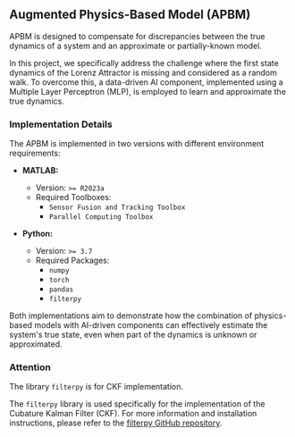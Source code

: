 ## Augmented Physics-Based Model (APBM)

APBM is designed to compensate for discrepancies between the true dynamics of a system and an approximate or partially-known model.   

In this project, we specifically address the challenge where the first state dynamics of the Lorenz Attractor is missing and considered as a random walk. To overcome this, a data-driven AI component, implemented using a Multiple Layer Perceptron (MLP), is employed to learn and approximate the true dynamics.

### Implementation Details

The APBM is implemented in two versions with different environment requirements:

- **MATLAB:**
  - Version: `>= R2023a`
  - Required Toolboxes:
    - `Sensor Fusion and Tracking Toolbox`
    - `Parallel Computing Toolbox`

- **Python:**
  - Version: `>= 3.7`
  - Required Packages:
    - `numpy`
    - `torch`
    - `pandas`
	- `filterpy`

Both implementations aim to demonstrate how the combination of physics-based models with AI-driven components can effectively estimate the system's true state, even when part of the dynamics is unknown or approximated.

### Attention
The library `filterpy` is for CKF implementation.

The `filterpy` library is used specifically for the implementation of the Cubature Kalman Filter (CKF). For more information and installation instructions, please refer to the [filterpy GitHub repository](http://github.com/rlabbe/filterpy).
